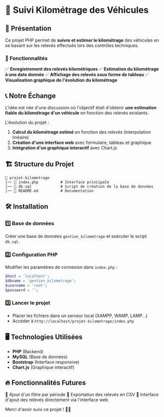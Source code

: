 # 📌 Suivi Kilométrage des Véhicules

## 🚀 Présentation
Ce projet PHP permet de **suivre et estimer le kilométrage** des véhicules en se basant sur les relevés effectués lors des contrôles techniques.

### 🎯 Fonctionnalités
✅ **Enregistrement des relevés kilométriques**
✅ **Estimation du kilométrage à une date donnée**
✅ **Affichage des relevés sous forme de tableau**
✅ **Visualisation graphique de l'évolution du kilométrage**

## 📞 Notre Échange
L'idée est née d'une discussion où l'objectif était d'obtenir **une estimation fiable du kilométrage d'un véhicule** en fonction des relevés existants.

L'évolution du projet :
1. **Calcul du kilométrage estimé** en fonction des relevés (interpolation linéaire)
2. **Création d'une interface web** avec formulaire, tableau et graphique
3. **Intégration d'un graphique interactif** avec Chart.js

## 🏗 Structure du Projet
```
📂 projet-kilometrage
│── 📜 index.php          # Interface principale
│── 📜 db.sql             # Script de création de la base de données
│── 📜 README.md          # Documentation
```

## 🛠 Installation
### 1️⃣ Base de données
Créer une base de données `gestion_kilometrage` et exécuter le script `db.sql`.

### 2️⃣ Configuration PHP
Modifier les paramètres de connexion dans `index.php` :
```php
$host = 'localhost';
$dbname = 'gestion_kilometrage';
$username = 'root';
$password = '';
```

### 3️⃣ Lancer le projet
- Placer les fichiers dans un serveur local (XAMPP, WAMP, LAMP...)
- Accéder à `http://localhost/projet-kilometrage/index.php`

## 🖥 Technologies Utilisées
- **PHP** (Backend)
- **MySQL** (Base de données)
- **Bootstrap** (Interface responsive)
- **Chart.js** (Graphique interactif)

## 🔥 Fonctionnalités Futures
🔹 Ajout d'un filtre par période
🔹 Exportation des relevés en CSV
🔹 Interface d'ajout des relevés directement via l'interface web

Merci d'avoir suivi ce projet ! 🚗💨

